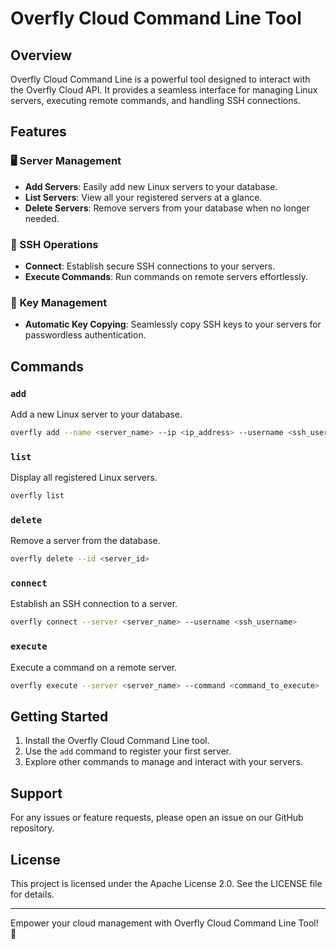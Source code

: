 # Overfly Cloud Command Line Tool

## Overview

Overfly Cloud Command Line is a powerful tool designed to interact with the Overfly Cloud API. It provides a seamless interface for managing Linux servers, executing remote commands, and handling SSH connections.

## Features

### 🖥️ Server Management

- **Add Servers**: Easily add new Linux servers to your database.
- **List Servers**: View all your registered servers at a glance.
- **Delete Servers**: Remove servers from your database when no longer needed.

### 🔐 SSH Operations

- **Connect**: Establish secure SSH connections to your servers.
- **Execute Commands**: Run commands on remote servers effortlessly.

### 🔑 Key Management

- **Automatic Key Copying**: Seamlessly copy SSH keys to your servers for passwordless authentication.

## Commands

### `add`

Add a new Linux server to your database.

```bash
overfly add --name <server_name> --ip <ip_address> --username <ssh_username> --password <ssh_password> --ssh-key <path_to_ssh_key>
```

### `list`

Display all registered Linux servers.

```bash
overfly list
```

### `delete`

Remove a server from the database.

```bash
overfly delete --id <server_id>
```

### `connect`

Establish an SSH connection to a server.

```bash
overfly connect --server <server_name> --username <ssh_username>
```

### `execute`

Execute a command on a remote server.

```bash
overfly execute --server <server_name> --command <command_to_execute>
```

## Getting Started

1. Install the Overfly Cloud Command Line tool.
2. Use the `add` command to register your first server.
3. Explore other commands to manage and interact with your servers.

## Support

For any issues or feature requests, please open an issue on our GitHub repository.

## License

This project is licensed under the Apache License 2.0. See the LICENSE file for details.

---

Empower your cloud management with Overfly Cloud Command Line Tool! 🚀



